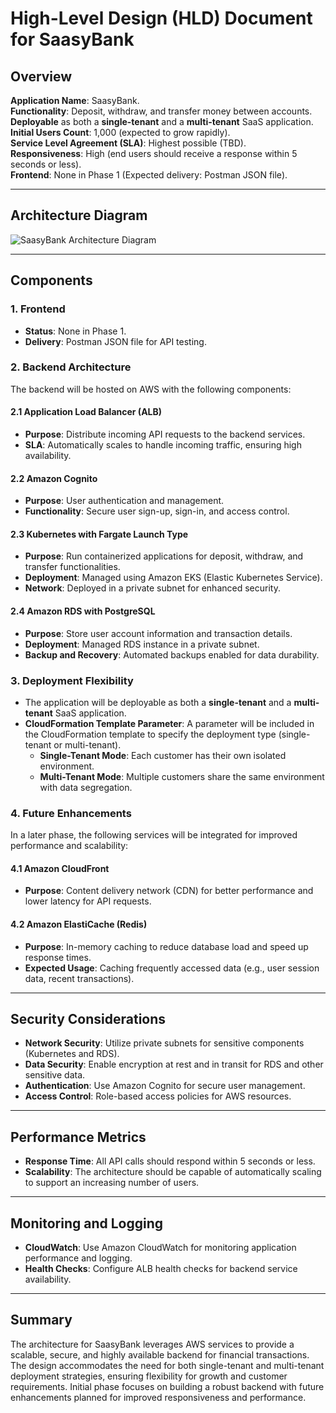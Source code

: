 # High-Level Design (HLD) Document for SaasyBank

## Overview

**Application Name**: SaasyBank.  
**Functionality**: Deposit, withdraw, and transfer money between accounts.  
**Deployable** as both a **single-tenant** and a **multi-tenant** SaaS application.  
**Initial Users Count**: 1,000 (expected to grow rapidly).  
**Service Level Agreement (SLA)**: Highest possible (TBD).  
**Responsiveness**: High (end users should receive a response within 5 seconds or less).  
**Frontend**: None in Phase 1 (Expected delivery: Postman JSON file).

---

## Architecture Diagram

![SaasyBank Architecture Diagram](link_to_your_diagram.png) <!-- This is a placeholder. Replace with actual image link. -->

---

## Components

### 1. **Frontend**

- **Status**: None in Phase 1.
- **Delivery**: Postman JSON file for API testing.

### 2. **Backend Architecture**

The backend will be hosted on AWS with the following components:

#### 2.1 **Application Load Balancer (ALB)**

- **Purpose**: Distribute incoming API requests to the backend services.
- **SLA**: Automatically scales to handle incoming traffic, ensuring high availability.

#### 2.2 **Amazon Cognito**

- **Purpose**: User authentication and management.
- **Functionality**: Secure user sign-up, sign-in, and access control.

#### 2.3 **Kubernetes with Fargate Launch Type**

- **Purpose**: Run containerized applications for deposit, withdraw, and transfer functionalities.
- **Deployment**: Managed using Amazon EKS (Elastic Kubernetes Service).
- **Network**: Deployed in a private subnet for enhanced security.

#### 2.4 **Amazon RDS with PostgreSQL**

- **Purpose**: Store user account information and transaction details.
- **Deployment**: Managed RDS instance in a private subnet.
- **Backup and Recovery**: Automated backups enabled for data durability.

### 3. **Deployment Flexibility**

- The application will be deployable as both a **single-tenant** and a **multi-tenant** SaaS application.
- **CloudFormation Template Parameter**: A parameter will be included in the CloudFormation template to specify the deployment type (single-tenant or multi-tenant).
  - **Single-Tenant Mode**: Each customer has their own isolated environment.
  - **Multi-Tenant Mode**: Multiple customers share the same environment with data segregation.

### 4. **Future Enhancements**

In a later phase, the following services will be integrated for improved performance and scalability:

#### 4.1 **Amazon CloudFront**

- **Purpose**: Content delivery network (CDN) for better performance and lower latency for API requests.

#### 4.2 **Amazon ElastiCache (Redis)**

- **Purpose**: In-memory caching to reduce database load and speed up response times.
- **Expected Usage**: Caching frequently accessed data (e.g., user session data, recent transactions).

---

## Security Considerations

- **Network Security**: Utilize private subnets for sensitive components (Kubernetes and RDS).
- **Data Security**: Enable encryption at rest and in transit for RDS and other sensitive data.
- **Authentication**: Use Amazon Cognito for secure user management.
- **Access Control**: Role-based access policies for AWS resources.

---

## Performance Metrics

- **Response Time**: All API calls should respond within 5 seconds or less.
- **Scalability**: The architecture should be capable of automatically scaling to support an increasing number of users.

---

## Monitoring and Logging

- **CloudWatch**: Use Amazon CloudWatch for monitoring application performance and logging.
- **Health Checks**: Configure ALB health checks for backend service availability.

---

## Summary

The architecture for SaasyBank leverages AWS services to provide a scalable, secure, and highly available backend for financial transactions. The design accommodates the need for both single-tenant and multi-tenant deployment strategies, ensuring flexibility for growth and customer requirements. Initial phase focuses on building a robust backend with future enhancements planned for improved responsiveness and performance.
